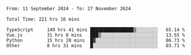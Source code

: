 <!--START_SECTION:waka-->

```abap
From: 11 September 2024 - To: 27 November 2024

Total Time: 221 hrs 16 mins

TypeScript     149 hrs 41 mins ████████████████▒░░░░░░░░   65.14 %
Vue.js         31 hrs 8 mins   ███▒░░░░░░░░░░░░░░░░░░░░░   13.55 %
Python         15 hrs 28 mins  █▓░░░░░░░░░░░░░░░░░░░░░░░   06.73 %
Other          8 hrs 31 mins   █░░░░░░░░░░░░░░░░░░░░░░░░   03.71 %
```

<!--END_SECTION:waka-->
